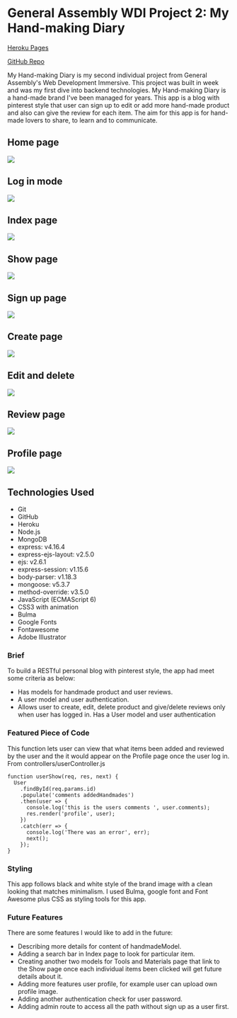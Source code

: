 # General Assembly WDI Project 2: My Hand-making Diary

[Heroku Pages](https://my-hand-making-diary.herokuapp.com/)

[GitHub Repo](https://github.com/huangfuin1101/wdi-project-two-My-hand-making-Diary)

My Hand-making Diary is my second individual project from General Assembly's Web Development Immersive. This project was built in week and was my first dive into backend technologies.
My Hand-making Diary is a hand-made brand I've been managed for years. This app is a blog with pinterest style that user can sign up to edit or add more hand-made product and also can give the review for each item. The aim for this app is for hand-made lovers to share, to learn and to communicate.

## Home page
![](screenshots/home-page.png)

## Log in mode
![](screenshots/log-in-mode.png)

## Index page
![](screenshots/index.png)

## Show page
![](screenshots/show-page.png)

## Sign up page
![](screenshots/signup.png)

## Create page
![](screenshots/add.png)

## Edit and delete
![](screenshots/edit-delete.png)

## Review page
![](screenshots/reviews.png)


## Profile page
![](screenshots/profile.png)


## Technologies Used

* Git
* GitHub
* Heroku
* Node.js
* MongoDB
* express: v4.16.4
* express-ejs-layout: v2.5.0
* ejs: v2.6.1
* express-session: v1.15.6
* body-parser: v1.18.3
* mongoose: v5.3.7
* method-override: v3.5.0
* JavaScript (ECMAScript 6)
* CSS3 with animation
* Bulma
* Google Fonts
* Fontawesome
* Adobe Illustrator

### Brief
To build a RESTful personal blog with pinterest style, the app had meet some criteria as below:

* Has models for handmade product and user reviews.
* A user model and user authentication.
* Allows user to create, edit, delete product and give/delete reviews only when user has logged in.
Has a User model and user authentication


### Featured Piece of Code
This function lets user can view that what items been added and reviewed by the user and the it would appear on the Profile page once the user log in. From controllers/userController.js
```
function userShow(req, res, next) {
  User
    .findById(req.params.id)
    .populate('comments addedHandmades')
    .then(user => {
      console.log('this is the users comments ', user.comments);
      res.render('profile', user);
    })
    .catch(err => {
      console.log('There was an error', err);
      next();
    });
}
```

### Styling
This app follows black and white style of the brand image with a clean looking that matches minimalism. I used Bulma, google font and Font Awesome plus CSS as styling tools for this app.

### Future Features
There are some features I would like to add in the future:
* Describing more details for content of handmadeModel.
* Adding a search bar in Index page to look for particular item.
* Creating another two models for Tools and Materials page that link to the Show page once each individual items been clicked will get future details about it.
* Adding more features user profile, for example user can upload own profile image.
* Adding another authentication check for user password.
* Adding admin route to access all the path without sign up as a user first.
